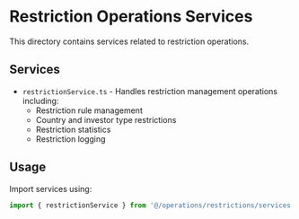 # Restriction Operations Services

This directory contains services related to restriction operations.

## Services

- `restrictionService.ts` - Handles restriction management operations including:
  - Restriction rule management
  - Country and investor type restrictions
  - Restriction statistics
  - Restriction logging

## Usage

Import services using:
```typescript
import { restrictionService } from '@/operations/restrictions/services';
```